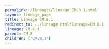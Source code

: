 ```yaml
---
permalink: /lineages/lineage_CM.8.1.html
layout: lineage_page
title: Lineage CM.8.1
redirect_to: ../lineage.html?lineage=CM.8.1
lineage: CM.8.1
parent: CM.8
children: ['CM.8.1']
---
```

